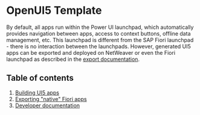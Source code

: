 # OpenUI5 Template

By default, all apps run within the Power UI launchpad, which automatically provides navigation between apps, access to context buttons, offline data management, etc. This launchpad is different from the SAP Fiori launchpad - there is no interaction between the launchpads. However, generated UI5 apps can be exported and deployed on NetWeaver or even the Fiori launchpad as described in the [export documentation](exporting_fiori_apps/index.md).

## Table of contents

1. [Building UI5 apps](designing_ui5_apps/index.md)
2. [Exporting "native" Fiori apps](exporting_fiori_apps/index.md)
3. [Developer documentation](developer_docs/index.md)